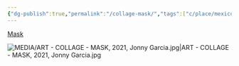 ```yaml
---
{"dg-publish":true,"permalink":"/collage-mask/","tags":["c/place/mexico","c/colour-yellow","c/colour-brown","c/flat-background","c/colour-red","c/cut-over","c/pattern","c/mask","collage/year-2021","collage/analog"],"created":"2024-06-28T12:56:47.000-04:00","updated":"2025-09-10T10:05:02.215-04:00"}
---
```



[Mask](https://www.instagram.com/p/CK4W4TlhsUl/)

![MEDIA/ART - COLLAGE - MASK, 2021, Jonny Garcia.jpg|ART - COLLAGE - MASK, 2021, Jonny Garcia.jpg](/img/user/MEDIA/ART%20-%20COLLAGE%20-%20MASK,%202021,%20Jonny%20Garcia.jpg)
